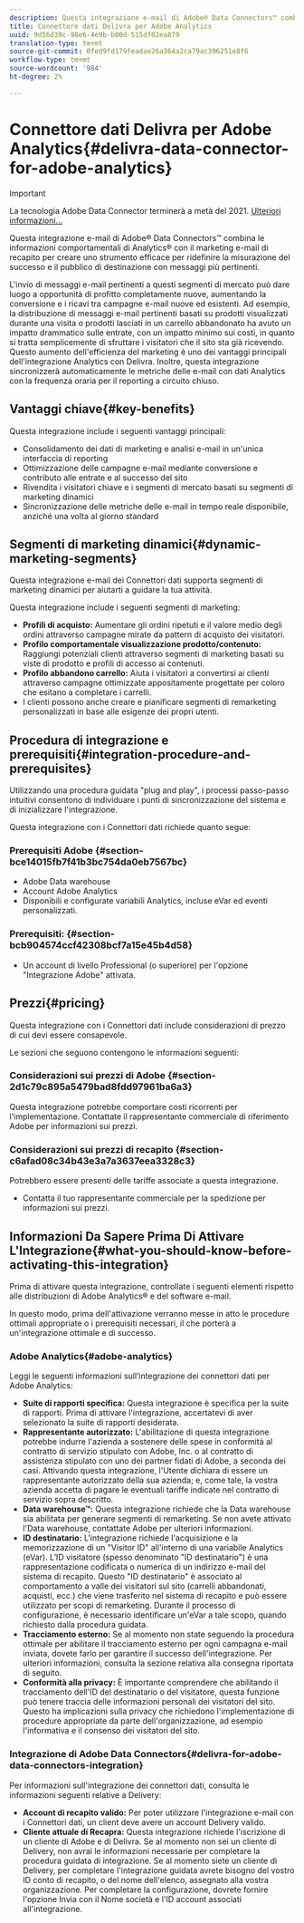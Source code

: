 ```yaml
---
description: Questa integrazione e-mail di Adobe® Data Connectors™ combina le informazioni comportamentali di  Analytics® con il marketing e-mail di recapito per creare uno strumento efficace per ridefinire la misurazione del successo e il pubblico di destinazione con messaggi più pertinenti.
title: Connettore dati Delivra per Adobe Analytics
uuid: 9d56d39c-98e6-4e9b-b00d-515df02ea879
translation-type: tm+mt
source-git-commit: 0fed9fd179feadae26a364a2ca79ac396251e8f6
workflow-type: tm+mt
source-wordcount: '984'
ht-degree: 2%

---
```



# Connettore dati Delivra per Adobe Analytics{#delivra-data-connector-for-adobe-analytics}

>[!IMPORTANT]
>
>La tecnologia Adobe Data Connector terminerà a metà del 2021. [Ulteriori informazioni...](/help/import/data-connectors/data-connectors-eol.md)

Questa integrazione e-mail di Adobe® Data Connectors™ combina le informazioni comportamentali di  Analytics® con il marketing e-mail di recapito per creare uno strumento efficace per ridefinire la misurazione del successo e il pubblico di destinazione con messaggi più pertinenti.

L&#39;invio di messaggi e-mail pertinenti a questi segmenti di mercato può dare luogo a opportunità di profitto completamente nuove, aumentando la conversione e i ricavi tra campagne e-mail nuove ed esistenti. Ad esempio, la distribuzione di messaggi e-mail pertinenti basati su prodotti visualizzati durante una visita o prodotti lasciati in un carrello abbandonato ha avuto un impatto drammatico sulle entrate, con un impatto minimo sui costi, in quanto si tratta semplicemente di sfruttare i visitatori che il sito sta già ricevendo. Questo aumento dell&#39;efficienza del marketing è uno dei vantaggi principali dell&#39;integrazione  Analytics con Delivra. Inoltre, questa integrazione sincronizzerà automaticamente le metriche delle e-mail con  dati Analytics con la frequenza oraria per il reporting a circuito chiuso.

## Vantaggi chiave{#key-benefits}

Questa integrazione include i seguenti vantaggi principali:

* Consolidamento dei dati di marketing e analisi e-mail in un&#39;unica interfaccia di reporting
* Ottimizzazione delle campagne e-mail mediante conversione e contributo alle entrate e al successo del sito
* Rivendita i visitatori chiave e i segmenti di mercato basati su segmenti di marketing dinamici
* Sincronizzazione delle metriche delle e-mail in tempo reale disponibile, anziché una volta al giorno standard

## Segmenti di marketing dinamici{#dynamic-marketing-segments}

Questa integrazione e-mail dei Connettori dati supporta segmenti di marketing dinamici per aiutarti a guidare la tua attività.

Questa integrazione include i seguenti segmenti di marketing:

* **Profili di acquisto:** Aumentare gli ordini ripetuti e il valore medio degli ordini attraverso campagne mirate da pattern di acquisto dei visitatori.
* **Profilo comportamentale visualizzazione prodotto/contenuto:** Raggiungi potenziali clienti attraverso segmenti di marketing basati su viste di prodotto e profili di accesso ai contenuti.
* **Profilo abbandono carrello:** Aiuta i visitatori a convertirsi ai clienti attraverso campagne ottimizzate appositamente progettate per coloro che esitano a completare i carrelli.
* I clienti possono anche creare e pianificare segmenti di remarketing personalizzati in base alle esigenze dei propri utenti.

## Procedura di integrazione e prerequisiti{#integration-procedure-and-prerequisites}

Utilizzando una procedura guidata &quot;plug and play&quot;, i processi passo-passo intuitivi consentono di individuare i punti di sincronizzazione del sistema e di inizializzare l&#39;integrazione.

Questa integrazione con i Connettori dati richiede quanto segue:

### Prerequisiti Adobe {#section-bce14015fb7f41b3bc754da0eb7567bc}

* Adobe Data warehouse
* Account Adobe  Analytics
* Disponibili e configurate  variabili Analytics, incluse eVar ed eventi personalizzati.

### Prerequisiti: {#section-bcb904574ccf42308bcf7a15e45b4d58}

* Un account di livello Professional (o superiore) per l&#39;opzione &quot;Integrazione Adobe&quot; attivata.

## Prezzi{#pricing}

Questa integrazione con i Connettori dati include considerazioni di prezzo di cui devi essere consapevole.

Le sezioni che seguono contengono le informazioni seguenti:

### Considerazioni sui prezzi di Adobe {#section-2d1c79c895a5479bad8fdd97961ba6a3}

Questa integrazione potrebbe comportare costi ricorrenti per l&#39;implementazione. Contattate il rappresentante commerciale di riferimento Adobe per informazioni sui prezzi.

### Considerazioni sui prezzi di recapito {#section-c6afad08c34b43e3a7a3637eea3328c3}

Potrebbero essere presenti delle tariffe associate a questa integrazione.

* Contatta il tuo rappresentante commerciale per la spedizione per informazioni sui prezzi.

## Informazioni Da Sapere Prima Di Attivare L&#39;Integrazione{#what-you-should-know-before-activating-this-integration}

Prima di attivare questa integrazione, controllate i seguenti elementi rispetto alle distribuzioni di Adobe  Analytics® e del software e-mail.

In questo modo, prima dell&#39;attivazione verranno messe in atto le procedure ottimali appropriate o i prerequisiti necessari, il che porterà a un&#39;integrazione ottimale e di successo.

### Adobe Analytics{#adobe-analytics}

Leggi le seguenti informazioni sull’integrazione dei connettori dati per Adobe  Analytics:

* **Suite di rapporti specifica:** Questa integrazione è specifica per la suite di rapporti. Prima di attivare l&#39;integrazione, accertatevi di aver selezionato la suite di rapporti desiderata.
* **Rappresentante autorizzato:** L&#39;abilitazione di questa integrazione potrebbe indurre l&#39;azienda a sostenere delle spese in conformità al contratto di servizio stipulato con Adobe, Inc. o al contratto di assistenza stipulato con uno dei partner fidati di Adobe, a seconda dei casi. Attivando questa integrazione, l&#39;Utente dichiara di essere un rappresentante autorizzato della sua azienda; e, come tale, la vostra azienda accetta di pagare le eventuali tariffe indicate nel contratto di servizio sopra descritto.
* **Data warehouse™:** Questa integrazione richiede che la Data warehouse sia abilitata per generare segmenti di remarketing. Se non avete attivato l&#39;Data warehouse, contattate Adobe per ulteriori informazioni.
* **ID destinatario:** L&#39;integrazione richiede l&#39;acquisizione e la memorizzazione di un &quot;Visitor ID&quot; all&#39;interno di una variabile  Analytics (eVar). L’ID visitatore (spesso denominato &quot;ID destinatario&quot;) è una rappresentazione codificata o numerica di un indirizzo e-mail del sistema di recapito. Questo &quot;ID destinatario&quot; è associato al comportamento a valle dei visitatori sul sito (carrelli abbandonati, acquisti, ecc.) che viene trasferito nel sistema di recapito e può essere utilizzato per scopi di remarketing. Durante il processo di configurazione, è necessario identificare un&#39;eVar a tale scopo, quando richiesto dalla procedura guidata.
* **Tracciamento esterno:** Se al momento non state seguendo la procedura ottimale per abilitare il tracciamento esterno per ogni campagna e-mail inviata, dovete farlo per garantire il successo dell&#39;integrazione. Per ulteriori informazioni, consulta la sezione relativa alla consegna riportata di seguito.
* **Conformità alla privacy:** È importante comprendere che abilitando il tracciamento dell&#39;ID del destinatario o del visitatore, questa funzione può tenere traccia delle informazioni personali dei visitatori del sito. Questo ha implicazioni sulla privacy che richiedono l&#39;implementazione di procedure appropriate da parte dell&#39;organizzazione, ad esempio l&#39;informativa e il consenso dei visitatori del sito.

### Integrazione di Adobe Data Connectors{#delivra-for-adobe-data-connectors-integration}

Per informazioni sull&#39;integrazione dei connettori dati, consulta le informazioni seguenti relative a Delivery:

* **Account di recapito valido:** Per poter utilizzare l&#39;integrazione e-mail con i Connettori dati, un client deve avere un account Delivery valido.
* **Cliente attuale di Recapra:** Questa integrazione richiede l&#39;iscrizione di un cliente di Adobe e di Delivra. Se al momento non sei un cliente di Delivery, non avrai le informazioni necessarie per completare la procedura guidata di integrazione. Se al momento siete un cliente di Delivery, per completare l&#39;integrazione guidata avrete bisogno del vostro ID conto di recapito, o del nome dell&#39;elenco, assegnato alla vostra organizzazione. Per completare la configurazione, dovrete fornire l&#39;opzione Invia con il Nome società e l&#39;ID account associati all&#39;integrazione.
